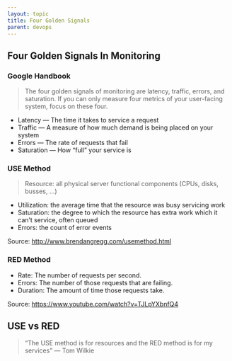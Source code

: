 ```yaml
---
layout: topic
title: Four Golden Signals
parent: devops
---
```


## Four Golden Signals In Monitoring

### Google Handbook

> The four golden signals of monitoring are latency, traffic, errors, and saturation. If you can only measure four metrics of your user-facing system, focus on these four.

- Latency — The time it takes to service a request
- Traffic — A measure of how much demand is being placed on your system
- Errors — The rate of requests that fail
- Saturation — How “full” your service is

### USE Method

> Resource: all physical server functional components (CPUs, disks, busses, …)

- Utilization: the average time that the resource was busy servicing work
- Saturation: the degree to which the resource has extra work which it can’t service, often queued
- Errors: the count of error events

Source: http://www.brendangregg.com/usemethod.html

### RED Method

- Rate: The number of requests per second.
- Errors: The number of those requests that are failing.
- Duration: The amount of time those requests take.

Source: https://www.youtube.com/watch?v=TJLpYXbnfQ4

## USE vs RED

> “The USE method is for resources and the RED method is for my services” — Tom Wilkie

